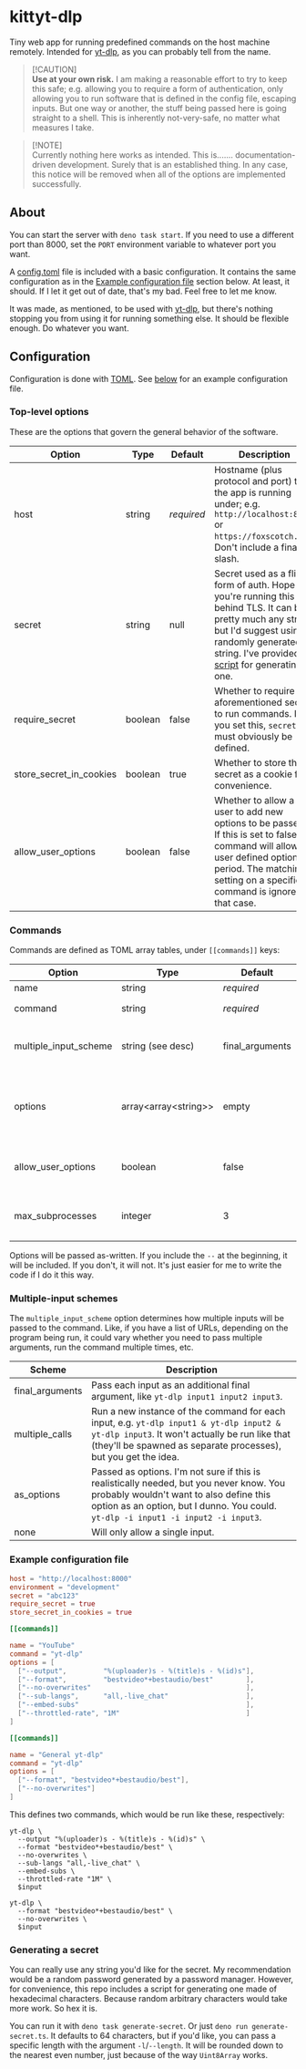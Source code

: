 # kittyt-dlp

Tiny web app for running predefined commands on the host machine remotely.
Intended for [yt-dlp], as you can probably tell from the name.

> [!CAUTION]\
> **Use at your own risk.** I am making a reasonable effort to try to keep this
> safe; e.g. allowing you to require a form of authentication, only allowing you
> to run software that is defined in the config file, escaping inputs. But one
> way or another, the stuff being passed here is going straight to a shell. This
> is inherently not-very-safe, no matter what measures I take.

> [!NOTE]\
> Currently nothing here works as intended. This is....... documentation-driven
> development. Surely that is an established thing. In any case, this notice
> will be removed when all of the options are implemented successfully.

## About

You can start the server with `deno task start`. If you need to use a different
port than 8000, set the `PORT` environment variable to whatever port you want.

A [config.toml](./config.toml) file is included with a basic configuration. It
contains the same configuration as in the
[Example configuration file](#example-configuration-file) section below. At
least, it should. If I let it get out of date, that's my bad. Feel free to let
me know.

It was made, as mentioned, to be used with [yt-dlp], but there's nothing
stopping you from using it for running something else. It should be flexible
enough. Do whatever you want.

[yt-dlp]: https://github.com/yt-dlp/yt-dlp

## Configuration

Configuration is done with [TOML](https://toml.io/en/v1.0.0). See
[below](#example-configuration-file) for an example configuration file.

### Top-level options

These are the options that govern the general behavior of the software.

| Option                  | Type    | Default    | Description                                                                                                                                                                                                  |
| ----------------------- | ------- | ---------- | ------------------------------------------------------------------------------------------------------------------------------------------------------------------------------------------------------------ |
| host                    | string  | _required_ | Hostname (plus protocol and port) that the app is running under; e.g. `http://localhost:8000` or `https://foxscotch.net`. Don't include a final slash.                                                       |
| secret                  | string  | null       | Secret used as a flimsy form of auth. Hope you're running this behind TLS. It can be pretty much any string, but I'd suggest using a randomly generated string. I've provided [a script] for generating one. |
| require_secret          | boolean | false      | Whether to require the aforementioned secret to run commands. If you set this, `secret` must obviously be defined.                                                                                           |
| store_secret_in_cookies | boolean | true       | Whether to store the secret as a cookie for convenience.                                                                                                                                                     |
| allow_user_options      | boolean | false      | Whether to allow a user to add new options to be passed. If this is set to false, no command will allow user defined options, period. The matching setting on a specific command is ignored in that case.    |

[a script]: #generating-a-secret

### Commands

Commands are defined as TOML array tables, under `[[commands]]` keys:

| Option                | Type                       | Default         | Description                                                                                                                                                                                                                                   |
| --------------------- | -------------------------- | --------------- | --------------------------------------------------------------------------------------------------------------------------------------------------------------------------------------------------------------------------------------------- |
| name                  | string                     | _required_      | Name of the command, shown in the UI.                                                                                                                                                                                                         |
| command               | string                     | _required_      | Command to be run; only the first part, no options.                                                                                                                                                                                           |
| multiple_input_scheme | string (see desc)          | final_arguments | How multiple inputs should be passed to the program being run. See the next section for more information about the available values and what they mean.                                                                                       |
| options               | array&lt;array&lt;string>> | empty           | Options to be passed to the command, represented as an array of arrays of pairs of strings. The second in a pair is optional if it's an empty option. Kind of hard to explain in more detail, so just look at the example configuration file. |
| allow_user_options    | boolean                    | false           | Like in the matching top level option, this determines whether users can add new options to be passed. Ignored if the top level setting is false.                                                                                             |
| max_subprocesses      | integer                    | 3               | (Only applies to `multiple_input_scheme=multiple_calls`) Maximum number of subprocesses that should be alive at a single time.                                                                                                                |

Options will be passed as-written. If you include the `--` at the beginning, it
will be included. If you don't, it will not. It's just easier for me to write
the code if I do it this way.

### Multiple-input schemes

The `multiple_input_scheme` option determines how multiple inputs will be passed
to the command. Like, if you have a list of URLs, depending on the program being
run, it could vary whether you need to pass multiple arguments, run the command
multiple times, etc.

| Scheme          | Description                                                                                                                                                                                                              |
| --------------- | ------------------------------------------------------------------------------------------------------------------------------------------------------------------------------------------------------------------------ |
| final_arguments | Pass each input as an additional final argument, like `yt-dlp input1 input2 input3`.                                                                                                                                     |
| multiple_calls  | Run a new instance of the command for each input, e.g. `yt-dlp input1 & yt-dlp input2 & yt-dlp input3`. It won't actually be run like that (they'll be spawned as separate processes), but you get the idea.             |
| as_options      | Passed as options. I'm not sure if this is realistically needed, but you never know. You probably wouldn't want to also define this option as an option, but I dunno. You could. `yt-dlp -i input1 -i input2 -i input3`. |
| none            | Will only allow a single input.                                                                                                                                                                                          |

### Example configuration file

```toml
host = "http://localhost:8000"
environment = "development"
secret = "abc123"
require_secret = true
store_secret_in_cookies = true

[[commands]]

name = "YouTube"
command = "yt-dlp"
options = [
  ["--output",         "%(uploader)s - %(title)s - %(id)s"],
  ["--format",         "bestvideo*+bestaudio/best"        ],
  ["--no-overwrites"                                      ],
  ["--sub-langs",      "all,-live_chat"                   ],
  ["--embed-subs"                                         ],
  ["--throttled-rate", "1M"                               ]
]

[[commands]]

name = "General yt-dlp"
command = "yt-dlp"
options = [
  ["--format", "bestvideo*+bestaudio/best"],
  ["--no-overwrites"]
]
```

This defines two commands, which would be run like these, respectively:

```shell
yt-dlp \
  --output "%(uploader)s - %(title)s - %(id)s" \
  --format "bestvideo*+bestaudio/best" \
  --no-overwrites \
  --sub-langs "all,-live_chat" \
  --embed-subs \
  --throttled-rate "1M" \
  $input

yt-dlp \
  --format "bestvideo*+bestaudio/best" \
  --no-overwrites \
  $input
```

### Generating a secret

You can really use any string you'd like for the secret. My recommendation would
be a random password generated by a password manager. However, for convenience,
this repo includes a script for generating one made of hexadecimal characters.
Because random arbitrary characters would take more work. So hex it is.

You can run it with `deno task generate-secret`. Or just
`deno run generate-secret.ts`. It defaults to 64 characters, but if you'd like,
you can pass a specific length with the argument `-l`/`--length`. It will be
rounded down to the nearest even number, just because of the way `Uint8Array`
works.
